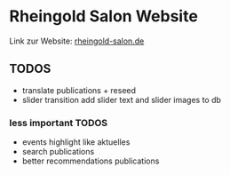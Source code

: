 # Rheingold Salon Website

Link zur Website: [rheingold-salon.de](https://rheingold-salon.de)

## TODOS

* translate publications + reseed
* slider transition add slider text and slider images to db

### less important TODOS

* events highlight like aktuelles
* search publications
* better recommendations publications
